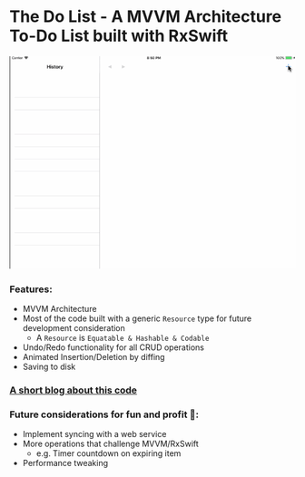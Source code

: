 # The Do List - A MVVM Architecture To-Do List built with RxSwift

![Example](./the-do-list-app.gif)

### Features:
- MVVM Architecture
- Most of the code  built with a generic `Resource` type for future development consideration
  - A `Resource` is `Equatable & Hashable & Codable`
- Undo/Redo functionality for all CRUD operations
- Animated Insertion/Deletion by diffing
- Saving to disk

### [A short blog about this code](http://bitwit.ca/blog/2018-06-01-adventures-in-mvvm-with-rxswift/)

### Future considerations for fun and profit 🎉:
- Implement syncing with a web service
- More operations that challenge MVVM/RxSwift
  - e.g. Timer countdown on expiring item
- Performance tweaking
